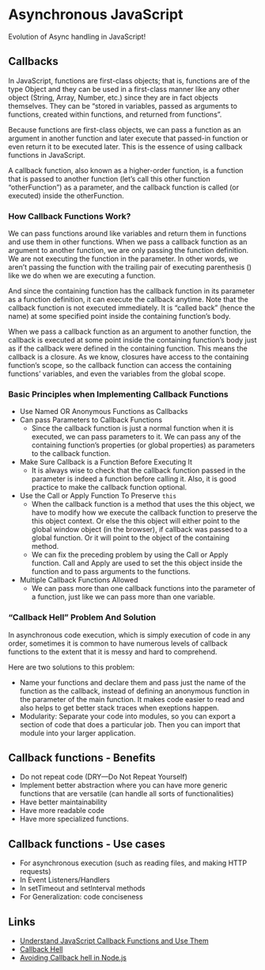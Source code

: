 # Asynchronous JavaScript
Evolution of Async handling in JavaScript!

## Callbacks
In JavaScript, functions are first-class objects; that is, functions are of the type Object and they can be used in a first-class manner like any other object (String, Array, Number, etc.) since they are in fact objects themselves. They can be “stored in variables, passed as arguments to functions, created within functions, and returned from functions”.

Because functions are first-class objects, we can pass a function as an argument in another function and later execute that passed-in function or even return it to be executed later. This is the essence of using callback functions in JavaScript. 

A callback function, also known as a higher-order function, is a function that is passed to another function (let’s call this other function “otherFunction”) as a parameter, and the callback function is called (or executed) inside the otherFunction.

### How Callback Functions Work?
We can pass functions around like variables and return them in functions and use them in other functions. When we pass a callback function as an argument to another function, we are only passing the function definition. We are not executing the function in the parameter. In other words, we aren’t passing the function with the trailing pair of executing parenthesis () like we do when we are executing a function.

And since the containing function has the callback function in its parameter as a function definition, it can execute the callback anytime. Note that the callback function is not executed immediately. It is “called back” (hence the name) at some specified point inside the containing function’s body.

When we pass a callback function as an argument to another function, the callback is executed at some point inside the containing function’s body just as if the callback were defined in the containing function. This means the callback is a closure. As we know, closures have access to the containing function’s scope, so the callback function can access the containing functions’ variables, and even the variables from the global scope.

### Basic Principles when Implementing Callback Functions
* Use Named OR Anonymous Functions as Callbacks
* Can pass Parameters to Callback Functions
  * Since the callback function is just a normal function when it is executed, we can pass parameters to it. We can pass any of the containing function’s properties (or global properties) as parameters to the callback function.
* Make Sure Callback is a Function Before Executing It
  * It is always wise to check that the callback function passed in the parameter is indeed a function before calling it. Also, it is good practice to make the callback function optional.
* Use the Call or Apply Function To Preserve `this`
  * When the callback function is a method that uses the this object, we have to modify how we execute the callback function to preserve the this object context. Or else the this object will either point to the global window object (in the browser), if callback was passed to a global function. Or it will point to the object of the containing method.
  * We can fix the preceding problem by using the Call or Apply function. Call and Apply are used to set the this object inside the function and to pass arguments to the functions.
* Multiple Callback Functions Allowed
  * We can pass more than one callback functions into the parameter of a function, just like we can pass more than one variable.
  
### “Callback Hell” Problem And Solution
In asynchronous code execution, which is simply execution of code in any order, sometimes it is common to have numerous levels of callback functions to the extent that it is messy and hard to comprehend.
 
Here are two solutions to this problem:
 * Name your functions and declare them and pass just the name of the function as the callback, instead of defining an anonymous function in the parameter of the main function. It makes code easier to read and also helps to get better stack traces when exeptions happen.
 * Modularity: Separate your code into modules, so you can export a section of code that does a particular job. Then you can import that module into your larger application.
     
## Callback functions - Benefits
* Do not repeat code (DRY—Do Not Repeat Yourself)
* Implement better abstraction where you can have more generic functions that are versatile (can handle all sorts of functionalities)
* Have better maintainability
* Have more readable code
* Have more specialized functions.  

## Callback functions - Use cases
* For asynchronous execution (such as reading files, and making HTTP requests)
* In Event Listeners/Handlers
* In setTimeout and setInterval methods
* For Generalization: code conciseness

## Links
* [Understand JavaScript Callback Functions and Use Them](http://javascriptissexy.com/understand-javascript-callback-functions-and-use-them/)  
* [Callback Hell](http://callbackhell.com/)
* [Avoiding Callback hell in Node.js](http://stackabuse.com/avoiding-callback-hell-in-node-js/)